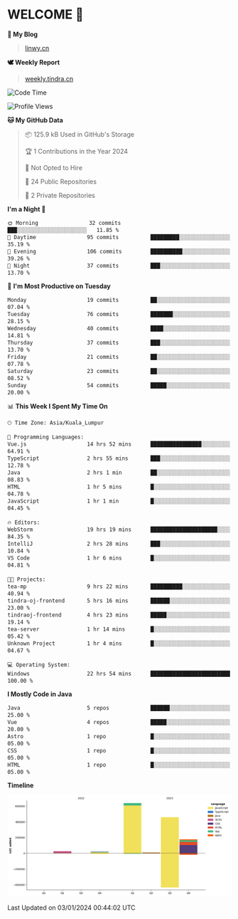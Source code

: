 # WELCOME 👋

**🐶 My Blog**
> [linwy.cn](linwy.cn)

**🕊️ Weekly Report**
> [weekly.tindra.cn](weekly.tindra.cn)
<!--START_SECTION:waka-->
![Code Time](http://img.shields.io/badge/Code%20Time-750%20hrs%2025%20mins-blue)

![Profile Views](http://img.shields.io/badge/Profile%20Views-0-blue)

**🐱 My GitHub Data** 

> 📦 125.9 kB Used in GitHub's Storage 
 > 
> 🏆 1 Contributions in the Year 2024
 > 
> 🚫 Not Opted to Hire
 > 
> 📜 24 Public Repositories 
 > 
> 🔑 2 Private Repositories 
 > 
**I'm a Night 🦉** 

```text
🌞 Morning                32 commits          ███░░░░░░░░░░░░░░░░░░░░░░   11.85 % 
🌆 Daytime                95 commits          █████████░░░░░░░░░░░░░░░░   35.19 % 
🌃 Evening                106 commits         ██████████░░░░░░░░░░░░░░░   39.26 % 
🌙 Night                  37 commits          ███░░░░░░░░░░░░░░░░░░░░░░   13.70 % 
```
📅 **I'm Most Productive on Tuesday** 

```text
Monday                   19 commits          ██░░░░░░░░░░░░░░░░░░░░░░░   07.04 % 
Tuesday                  76 commits          ███████░░░░░░░░░░░░░░░░░░   28.15 % 
Wednesday                40 commits          ████░░░░░░░░░░░░░░░░░░░░░   14.81 % 
Thursday                 37 commits          ███░░░░░░░░░░░░░░░░░░░░░░   13.70 % 
Friday                   21 commits          ██░░░░░░░░░░░░░░░░░░░░░░░   07.78 % 
Saturday                 23 commits          ██░░░░░░░░░░░░░░░░░░░░░░░   08.52 % 
Sunday                   54 commits          █████░░░░░░░░░░░░░░░░░░░░   20.00 % 
```


📊 **This Week I Spent My Time On** 

```text
🕑︎ Time Zone: Asia/Kuala_Lumpur

💬 Programming Languages: 
Vue.js                   14 hrs 52 mins      ████████████████░░░░░░░░░   64.91 % 
TypeScript               2 hrs 55 mins       ███░░░░░░░░░░░░░░░░░░░░░░   12.78 % 
Java                     2 hrs 1 min         ██░░░░░░░░░░░░░░░░░░░░░░░   08.83 % 
HTML                     1 hr 5 mins         █░░░░░░░░░░░░░░░░░░░░░░░░   04.78 % 
JavaScript               1 hr 1 min          █░░░░░░░░░░░░░░░░░░░░░░░░   04.45 % 

🔥 Editors: 
WebStorm                 19 hrs 19 mins      █████████████████████░░░░   84.35 % 
IntelliJ                 2 hrs 28 mins       ███░░░░░░░░░░░░░░░░░░░░░░   10.84 % 
VS Code                  1 hr 6 mins         █░░░░░░░░░░░░░░░░░░░░░░░░   04.81 % 

🐱‍💻 Projects: 
tea-mp                   9 hrs 22 mins       ██████████░░░░░░░░░░░░░░░   40.94 % 
tindra-oj-frontend       5 hrs 16 mins       ██████░░░░░░░░░░░░░░░░░░░   23.00 % 
tindraoj-frontend        4 hrs 23 mins       █████░░░░░░░░░░░░░░░░░░░░   19.14 % 
tea-server               1 hr 14 mins        █░░░░░░░░░░░░░░░░░░░░░░░░   05.42 % 
Unknown Project          1 hr 4 mins         █░░░░░░░░░░░░░░░░░░░░░░░░   04.67 % 

💻 Operating System: 
Windows                  22 hrs 54 mins      █████████████████████████   100.00 % 
```

**I Mostly Code in Java** 

```text
Java                     5 repos             ██████░░░░░░░░░░░░░░░░░░░   25.00 % 
Vue                      4 repos             █████░░░░░░░░░░░░░░░░░░░░   20.00 % 
Astro                    1 repo              █░░░░░░░░░░░░░░░░░░░░░░░░   05.00 % 
CSS                      1 repo              █░░░░░░░░░░░░░░░░░░░░░░░░   05.00 % 
HTML                     1 repo              █░░░░░░░░░░░░░░░░░░░░░░░░   05.00 % 
```



**Timeline**

![Lines of Code chart](https://raw.githubusercontent.com/rieraa/rieraa/main/assets/bar_graph.png)


 Last Updated on 03/01/2024 00:44:02 UTC
<!--END_SECTION:waka-->
